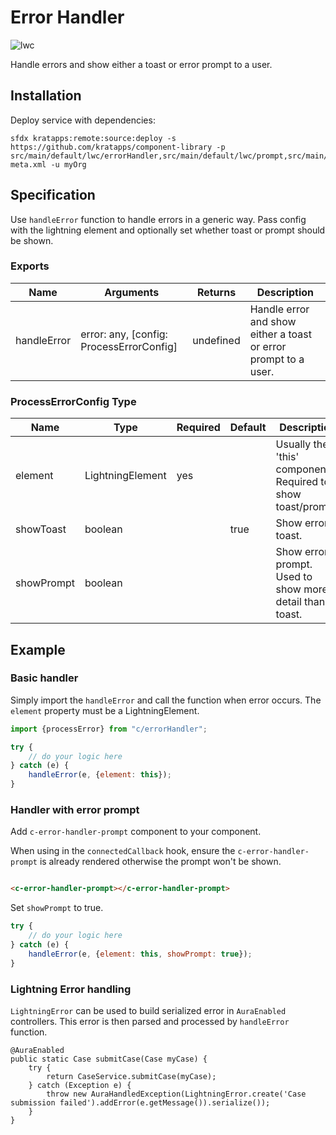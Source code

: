 # Error Handler

![lwc](https://img.shields.io/badge/LWC-service-yellow)

Handle errors and show either a toast or error prompt to a user.

## Installation

Deploy service with dependencies:

```
sfdx kratapps:remote:source:deploy -s https://github.com/kratapps/component-library -p src/main/default/lwc/errorHandler,src/main/default/lwc/prompt,src/main/default/lwc/errorHandlerPrompt,src/main/default/classes/LightningError.cls,src/main/default/classes/LightningError.cls-meta.xml -u myOrg
```

## Specification

Use `handleError` function to handle errors in a generic way. Pass config with the lightning element and optionally set
whether toast or prompt should be shown.

### Exports

| Name         | Arguments                                | Returns   | Description                                                     |
|--------------|------------------------------------------|-----------|-----------------------------------------------------------------|
| handleError  | error: any, [config: ProcessErrorConfig] | undefined | Handle error and show either a toast or error prompt to a user. |

### ProcessErrorConfig Type

| Name        | Type             | Required | Default | Description                                                    |
|-------------|------------------|----------|---------|----------------------------------------------------------------|
| element     | LightningElement | yes      |         | Usually the 'this' component. Required to show toast/prompt.   |
| showToast   | boolean          |          | true    | Show error toast.                                              |
| showPrompt  | boolean          |          |         | Show error prompt. Used to show more detail than toast.        |

## Example

### Basic handler

Simply import the `handleError` and call the function when error occurs. The `element` property must be a
LightningElement.

```javascript
import {processError} from "c/errorHandler";

try {
    // do your logic here
} catch (e) {
    handleError(e, {element: this});
}
```

### Handler with error prompt

Add `c-error-handler-prompt` component to your component.

When using in the `connectedCallback` hook, ensure the `c-error-handler-prompt` is already rendered otherwise the prompt
won't be shown.

```html

<c-error-handler-prompt></c-error-handler-prompt>
```

Set `showPrompt` to true.

```javascript
try {
    // do your logic here
} catch (e) {
    handleError(e, {element: this, showPrompt: true});
}
```

### Lightning Error handling

`LightningError` can be used to build serialized error in `AuraEnabled` controllers. This error is then parsed and
processed by `handleError` function.

```apex
@AuraEnabled
public static Case submitCase(Case myCase) {
    try {
        return CaseService.submitCase(myCase);
    } catch (Exception e) {
        throw new AuraHandledException(LightningError.create('Case submission failed').addError(e.getMessage()).serialize());
    }
}
```
